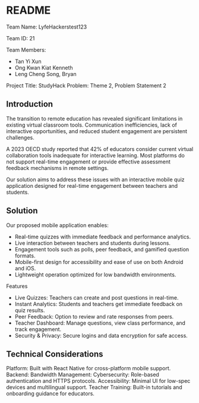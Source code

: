 # README

Team Name: LyfeHackerstest123

Team ID: 21

Team Members:

- Tan Yi Xun
- Ong Kwan Kiat Kenneth
- Leng Cheng Song, Bryan

Project Title: StudyHack
Problem: Theme 2, Problem Statement 2

## Introduction

The transition to remote education has revealed significant limitations in existing virtual classroom tools.
Communication inefficiencies, lack of interactive opportunities, and reduced student engagement are persistent challenges.

A 2023 OECD study reported that 42% of educators consider current virtual collaboration tools inadequate for interactive learning. Most platforms do not support real-time engagement or provide effective assessment feedback mechanisms in remote settings.

Our solution aims to address these issues with an interactive mobile quiz application designed for real-time engagement between teachers and students.

## Solution

Our proposed mobile application enables:

- Real-time quizzes with immediate feedback and performance analytics.
- Live interaction between teachers and students during lessons.
- Engagement tools such as polls, peer feedback, and gamified question formats.
- Mobile-first design for accessibility and ease of use on both Android and iOS.
- Lightweight operation optimized for low bandwidth environments.

Features

- Live Quizzes: Teachers can create and post questions in real-time.
- Instant Analytics: Students and teachers get immediate feedback on quiz results.
- Peer Feedback: Option to review and rate responses from peers.
- Teacher Dashboard: Manage questions, view class performance, and track engagement.
- Security & Privacy: Secure logins and data encryption for safe access.

## Technical Considerations

Platform: Built with React Native for cross-platform mobile support.
Backend:
Bandwidth Management:
Cybersecurity: Role-based authentication and HTTPS protocols.
Accessibility: Minimal UI for low-spec devices and multilingual support.
Teacher Training: Built-in tutorials and onboarding guidance for educators.
